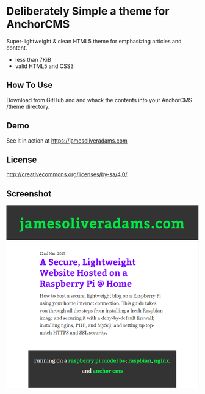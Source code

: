 **Deliberately Simple** a theme for AnchorCMS
=====================

Super-lightweight & clean HTML5 theme for emphasizing articles and content.

 - less than 7KiB
 - valid HTML5 and CSS3

How To Use
-
Download from GitHub and and whack the contents into your AnchorCMS /theme directory.

Demo
-
See it in action at https://jamesoliveradams.com

License
-
http://creativecommons.org/licenses/by-sa/4.0/

Screenshot
-
![Screenshot of Deliberately Simple](https://raw.githubusercontent.com/knowncolor/deliberately-simple/master/sample.png)
